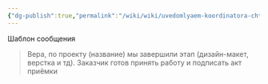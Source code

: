 ```yaml
---
{"dg-publish":true,"permalink":"/wiki/wiki/uvedomlyaem-koordinatora-chto-nuzhno-podpisat-akty/"}
---
```


Шаблон сообщения

> Вера, по проекту (название) мы завершили этап (дизайн-макет, верстка и тд). Заказчик готов принять работу и подписать акт приёмки